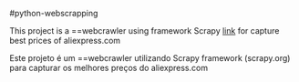 #python-webscrapping

This project is a ==webcrawler using framework Scrapy [link](http://scrapy.org) for capture
best prices of aliexpress.com


Este projeto é um ==webcrawler utilizando Scrapy framework (scrapy.org) para
capturar os melhores preços do aliexpress.com
